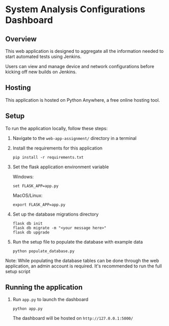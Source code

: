 # System Analysis Configurations Dashboard

## Overview
This web application is designed to aggregate all the information needed to start automated tests using Jenkins.

Users can view and manage device and network configurations before kicking off new builds on Jenkins.

## Hosting
This application is hosted on Python Anywhere, a free online hosting tool.

## Setup
To run the application locally, follow these steps:

1. Navigate to the `web-app-assignment/` directory in a terminal
2. Install the requirements for this application
    ```commandline
    pip install -r requirements.txt
    ```
3. Set the flask application environment variable

    Windows:
    ```commandline
    set FLASK_APP=app.py
    ```
    MacOS/Linux:
    ```commandline
    export FLASK_APP=app.py
    ```
    
    
4. Set up the database migrations directory
    ```commandline
    flask db init
    flask db migrate -m "<your message here>"
    flask db upgrade
    ```

5. Run the setup file to populate the database with example data
    ```commandline
    python populate_database.py
    ```
Note: While populating the database tables can be done through the web application, an admin account is required.
It's recommended to run the full setup script
## Running the application

1. Run `app.py` to launch the dashboard
    ```commandline
    python app.py
    ```
    The dashboard will be hosted on `http://127.0.0.1:5000/`